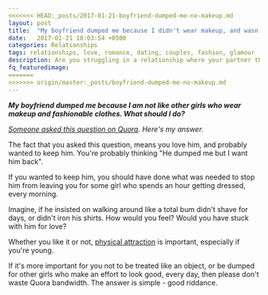 ```yaml
---
<<<<<<< HEAD:_posts/2017-01-21-boyfriend-dumped-me-no-makeup.md
layout: post
title:  "My boyfriend dumped me because I didn't wear makeup, and wasn't fashionable, like other girls"
date:   2017-01-21 18:03:54 +0500
categories: Relationships
tags: relationships, love, romance, dating, couples, fashion, glamour
description: Are you struggling in a relationship where your partner thinks you are not as fashionable as others? There is a solution.
fq_featuredimage:
=======
>>>>>>> origin/master:_posts/boyfriend-dumped-me-no-makeup.md
---
```


<em><strong>My boyfriend dumped me because I am not like other girls who wear makeup and fashionable clothes. What should I do?</strong></em>

<em><a href="https://www.quora.com/My-boyfriend-dumped-me-because-I-am-not-like-other-girls-who-wear-makeup-and-fashionable-clothes-What-should-I-do" target="_blank">Someone asked this question on Quora</a>. Here's my answer.</em>

The fact that you asked this question, means you love him, and probably wanted to keep him. You're probably thinking "He dumped me but I want him back".

If you wanted to keep him, you should have done what was needed to stop him from leaving you for some girl who spends an hour getting dressed, every morning.

Imagine, if he insisted on walking around like a total bum didn't shave for days, or didn't iron his shirts. How would you feel? Would you have stuck with him for love?

Whether you like it or not, <a class="zem_slink" title="Physical attractiveness" href="http://en.wikipedia.org/wiki/Physical_attractiveness" target="_blank" rel="wikipedia">physical attraction</a> is important, especially if you're young.

If it's more important for you not to be treated like an object, or be dumped for other girls who make an effort to look good, every day, then please don't waste Quora bandwidth. The answer is simple - good riddance.
